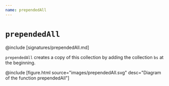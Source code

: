 ```yaml
---
name: prependedAll
---
```


# `prependedAll`

@include [signatures/prependedAll.md]

`prependedAll` creates a copy of this collection by adding the collection `bs` at the beginning.

@include [figure.html source="images/prependedAll.svg" desc="Diagram of the function prependedAll"]
